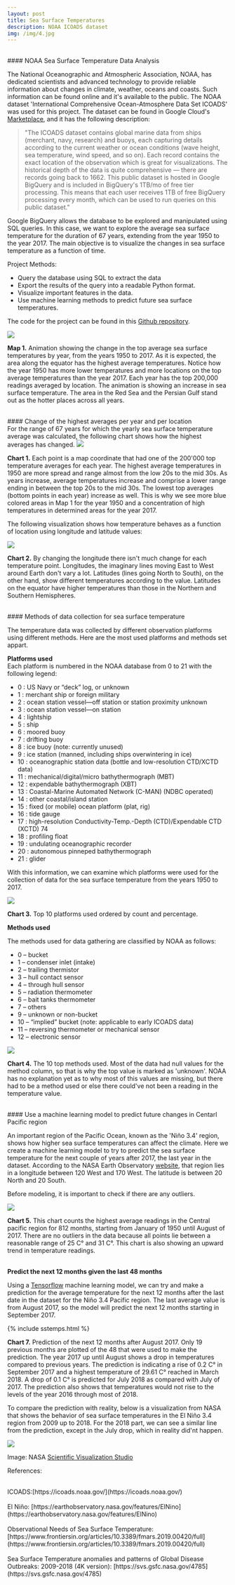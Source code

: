 ```yaml
---
layout: post
title: Sea Surface Temperatures
description: NOAA ICOADS dataset
img: /img/4.jpg
---
```

<br>
#### NOAA Sea Surface Temperature Data Analysis
<br>

The National Oceanographic and Atmospheric Association, NOAA, has dedicated scientists and advanced technology to provide reliable information about changes in climate, weather, oceans and coasts. Such information can be found online and it's available to the public. The NOAA dataset 'International Comprehensive Ocean-Atmosphere Data Set ICOADS' was used for this project. The dataset can be found in Google Cloud's [Marketplace](https://console.cloud.google.com/marketplace), and it has the following description:

> "The ICOADS dataset contains global marine data from ships (merchant, navy, research) and buoys, each capturing details according to the current weather or ocean conditions (wave height, sea temperature, wind speed, and so on). Each record contains the exact location of the observation which is great for visualizations. The historical depth of the data is quite comprehensive — there are records going back to 1662.
This public dataset is hosted in Google BigQuery and is included in BigQuery's 1TB/mo of free tier processing. This means that each user receives 1TB of free BigQuery processing every month, which can be used to run queries on this public dataset." 

Google BigQuery allows the database to be explored and manipulated using SQL queries. In this case, we want to explore the average sea surface temperature for the duration of 67 years, extending from the year 1950 to the year 2017. The main objective is to visualize the changes in sea surface temperature as a function of time.

Project Methods:

- Query the database using SQL to extract the data
- Export the results of the query into a readable Python format.
- Visualize important features in the data.
- Use machine learning methods to predict future sea surface temperatures.

The code for the project can be found in this [Github repository](https://github.com/jhmanchola/My_Projects/blob/master/NOAA_Ocean_Data_Analysis/NOAA%20Ocean%20Data%20Analysis-Copy1.ipynb).

<img src="../6_img/map_1.gif" class="center">

<strong>Map 1.</strong> Animation showing the change in the top average sea surface temperatures by year, from the years 1950 to 2017. As it is expected, the area along the equator has the highest average temperatures. Notice how the year 1950 has more lower temperatures and more locations on the top average temperatures than the year 2017. Each year has the top 200,000 readings averaged by location. The animation is showing an increase in sea surface temperature. The area in the Red Sea and the Persian Gulf stand out as the hotter places across all years.

<br>
#### Change of the highest averages per year and per location
<br>
For the range of 67 years for which the yearly sea surface temperature average was calculated, the following chart shows how the highest averages has changed.

<img src="../6_img/chart_1.png" class="center">

<strong>Chart 1.</strong> Each point is a map coordinate that had one of the 200'000 top temperature averages for each year. The highest average temperatures in 1950 are more spread and range almost from the low 20s to the mid 30s. As years increase, average temperatures increase and comprise a lower range ending in between the top 20s to the mid 30s. The lowest top averages (bottom points in each year) increase as well. This is why we see more blue colored areas in Map 1 for the year 1950 and a concentration of high temperatures in determined areas for the year 2017. 

The following visualization shows how temperature behaves as a function of location using longitude and latitude values:

<img src="../6_img/chart_2.png" class="center">

<strong>Chart 2.</strong> By changing the longitude there isn't much change for each temperature point. Longitudes, the imaginary lines moving East to West around Earth don't vary a lot. Latitudes (lines going North to South), on the other hand, show different temperatures according to the value. Latitudes on the equator have higher temperatures than those in the Northern and Southern Hemispheres. 

<br>
#### Methods of data collection for sea surface temperature
<br>

The temperature data was collected by different observation platforms using different methods. Here are the most used platforms and methods set appart. 

<strong>Platforms used</strong>
<br>
Each platform is numbered in the NOAA database from 0 to 21 with the following legend:

- 0 : US Navy or “deck” log, or unknown
- 1 : merchant ship or foreign military
- 2 : ocean station vessel—off station or station proximity unknown
- 3 : ocean station vessel—on station
- 4 : lightship
- 5 : ship
- 6 : moored buoy
- 7 : drifting buoy
- 8 : ice buoy (note: currently unused)
- 9 : ice station (manned, including ships overwintering in ice)
- 10 : oceanographic station data (bottle and low-resolution CTD/XCTD data)
- 11 : mechanical/digital/micro bathythermograph (MBT)
- 12 : expendable bathythermograph (XBT)
- 13 : Coastal-Marine Automated Network (C-MAN) (NDBC operated)
- 14 : other coastal/island station
- 15 : fixed (or mobile) ocean platform (plat, rig)
- 16 : tide gauge
- 17 : high-resolution Conductivity-Temp.-Depth (CTD)/Expendable CTD (XCTD) 74 
- 18 : profiling float
- 19 : undulating oceanographic recorder
- 20 : autonomous pinneped bathythermograph
- 21 : glider

With this information, we can examine which platforms were used for the collection of data for the sea surface temperature from the years 1950 to 2017. 

<img src="../6_img/chart_3.png" class="center">

<strong>Chart 3.</strong> Top 10 platforms used ordered by count and percentage.

<strong>Methods used</strong>
<br>

The methods used for data gathering are classified by NOAA as follows:

- 0 – bucket 
- 1 – condenser inlet (intake) 
- 2 – trailing thermistor 
- 3 – hull contact sensor 
- 4 – through hull sensor 
- 5 – radiation thermometer 
- 6 – bait tanks thermometer 
- 7 – others 
- 9 – unknown or non-bucket 
- 10 – “implied” bucket (note: applicable to early ICOADS data)
- 11 – reversing thermometer or mechanical sensor 
- 12 – electronic sensor

<img src="../6_img/chart_4.png" class="center">

<strong>Chart 4.</strong> The 10 top methods used. Most of the data had null values for the method column, so that is why the top value is marked as 'unknown'. NOAA has no explanation yet as to why most of this values are missing, but there had to be a method used or else there could've not been a reading in the temperature value.

<br>
#### Use a machine learning model to predict future changes in Centarl Pacific region
<br>

An important region of the Pacific Ocean, known as the 'Niño 3.4' region, shows how higher sea surface temperatures can affect the climate. Here we create a machine learning model to try to predict the sea surface temperature for the next couple of years after 2017, the last year in the dataset. According to the NASA Earth Observatory [website](https://earthobservatory.nasa.gov/features/ElNino), that region lies in a longitude between 120 West and 170 West. The latitude is between 20 North and 20 South.

Before modeling, it is important to check if there are any outliers.

<img src="../6_img/chart_5.png" class="center">

<strong>Chart 5.</strong> This chart counts the highest average readings in the Central pacific region for 812 months, starting from January of 1950 until August of 2017. There are no outliers in the data because all points lie between a reasonable range of 25 C° and 31 C°. This chart is also showing an upward trend in temperature readings. 


<br>
<strong>Predict the next 12 months given the last 48 months</strong>
<br>

Using a [Tensorflow](https://www.tensorflow.org/) machine learning model, we can try and make a prediction for the average temperature for the next 12 months after the last date in the dataset for the Niño 3.4 Pacific region. The last average value is from August 2017, so the model will predict the next 12 months starting in September 2017.


{% include sstemps.html %}

**Chart 7.** Prediction of the next 12 months after August 2017. Only 19 previous months are plotted of the 48 that were used to make the prediction. The year 2017 up until August shows a drop in temperatures compared to previous years. The prediction is indicating a rise of 0.2 C° in September 2017 and a highest temperature of 29.61 C° reached in March 2018. A drop of 0.1 C° is predicted for July 2018 as compared with July of 2017. The prediction also shows that temperatures would not rise to the levels of the year 2016 through most of 2018. 

To compare the prediction with reality, below is a visualization from NASA that shows the behavior of sea surface temperatures in the El Niño 3.4 region from 2009 up to 2018. For the 2018 part, we can see a similar line from the prediction, except in the July drop, which in reality did'nt happen.

<img src="../6_img/map_2.png" class="center">

Image: NASA [Scientific Visualization Studio](https://svs.gsfc.nasa.gov/4785)

References:

<br>
ICOADS:[https://icoads.noaa.gov/](https://icoads.noaa.gov/)
<br>
<br>
El Niño: [https://earthobservatory.nasa.gov/features/ElNino](https://earthobservatory.nasa.gov/features/ElNino)
<br>
<br>
Observational Needs of Sea Surface Temperature: [https://www.frontiersin.org/articles/10.3389/fmars.2019.00420/full](https://www.frontiersin.org/articles/10.3389/fmars.2019.00420/full)
<br>
<br>
Sea Surface Temperature anomalies and patterns of Global Disease Outbreaks: 2009-2018 (4K version): [https://svs.gsfc.nasa.gov/4785](https://svs.gsfc.nasa.gov/4785)
<br>





